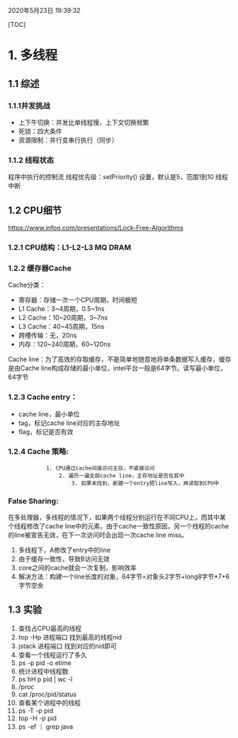 2020年5月23日 19:39:32

[TOC]

# 1. 多线程

## 1.1 综述

### 1.1.1并发挑战

- 上下午切换：并发比单线程慢，上下文切换频繁
- 死锁：四大条件
- 资源限制：并行变串行执行（同步）

### 1.1.2 线程状态

程序中执行的控制流
线程优先级：setPriority() 设置，默认是5，范围1到10
线程中断

## 1.2 CPU细节

https://www.infoq.com/presentations/Lock-Free-Algorithms

### 1.2.1 CPU结构：L1-L2-L3   MQ  DRAM

### 1.2.2 缓存器Cache

Cache分类：

- 寄存器：存储一次一个CPU周期，时间极短
- L1 Cache：3~4周期，0.5~1ns
- L2 Cache：10~20周期，3~7ns
- L3 Cache：40~45周期，15ns
- 跨槽传输：无，20ns
- 内存：120~240周期，60~120ns

Cache line：为了高效的存取缓存，不是简单地随意地将单条数据写入缓存，缓存是由Cache line构成存储的最小单位，intel平台一般是64字节。读写最小单位，64字节

### 1.2.3 Cache  entry：

- cache  line，最小单位
- tag，标记cache line对应的主存地址
- flag，标记是否有效

### 1.2.4 Cache 策略:

   				1. CPU通过cache间接访问主存，不直接访问
      				2. 遍历一遍全部cache line，主存地址是否在其中
         				3. 如果未找到，新建一个entry把line写入，再读取到CPU中

### False Sharing:

在多处理器，多线程的情况下，如果两个线程分别运行在不同CPU上，而其中某个线程修改了cache line中的元素，由于cache一致性原因，另一个线程的cache的line被宣告无效，在下一次访问时会出现一次cache line miss。

 1. 多线程下，A修改了entry中的line
 2. 由于缓存一致性，导致B访问无效
 3. core之间的cache就会一次复制，影响效率
 4. 解决方法：构建一个line长度的对象，64字节=对象头2字节+long8字节*7+6字节空余

## 1.3 实验

1. 查找占CPU最高的线程
  1. top -Hp  进程端口 找到最高的线程nid
  2. jstack 进程端口  找到对应的nid即可
2. 查看一个线程运行了多久
  1. ps -p  pid -o  etime
3. 统计进程中线程数
  1. ps hH p pid |  wc -l
  2. /proc
  2. cat  /proc/pid/status
4. 查看某个进程中的线程
  1. ps -T -p  pid
  2. top -H  -p  pid
  13. ps -ef ｜ grep java